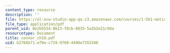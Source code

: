 ```yaml
---
content_type: resource
description: ''
file: https://ol-ocw-studio-app-qa.s3.amazonaws.com/courses/1-561-motion-based-design-fall-2003/b2766b71e79ec71997694490e7355346_connor_ch10.pdf
file_type: application/pdf
parent_uid: 8e2b5554-8623-f8cb-8835-5a2b2e21c9da
resourcetype: Document
title: connor_ch10.pdf
uid: b2766b71-e79e-c719-9769-4490e7355346
---
```


